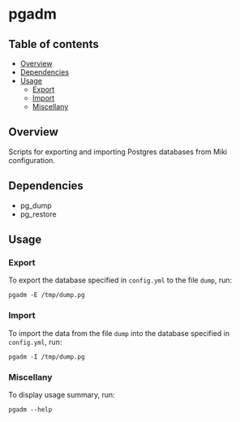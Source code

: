 pgadm
=====


<a name="toc">Table of contents</a>
-----------------------------------

- [Overview](#overview)
- [Dependencies](#dependencies)
- [Usage](#usage)
  + [Export](#export)
  + [Import](#import)
  + [Miscellany](#miscellany)


<a name="overview">Overview</a>
-------------------------------

Scripts for exporting and importing Postgres databases from Miki configuration.


<a name="dependencies">Dependencies</a>
---------------------------------------

- pg_dump
- pg_restore


<a name="usage">Usage</a>
-------------------------

### <a name="export">Export</a>

To export the database specified in `config.yml` to the file `dump`, run:

    pgadm -E /tmp/dump.pg


### <a name="import">Import</a>

To import the data from the file `dump` into the database specified in `config.yml`, run:

    pgadm -I /tmp/dump.pg


### <a name="miscellany">Miscellany</a>

To display usage summary, run:

    pgadm --help
